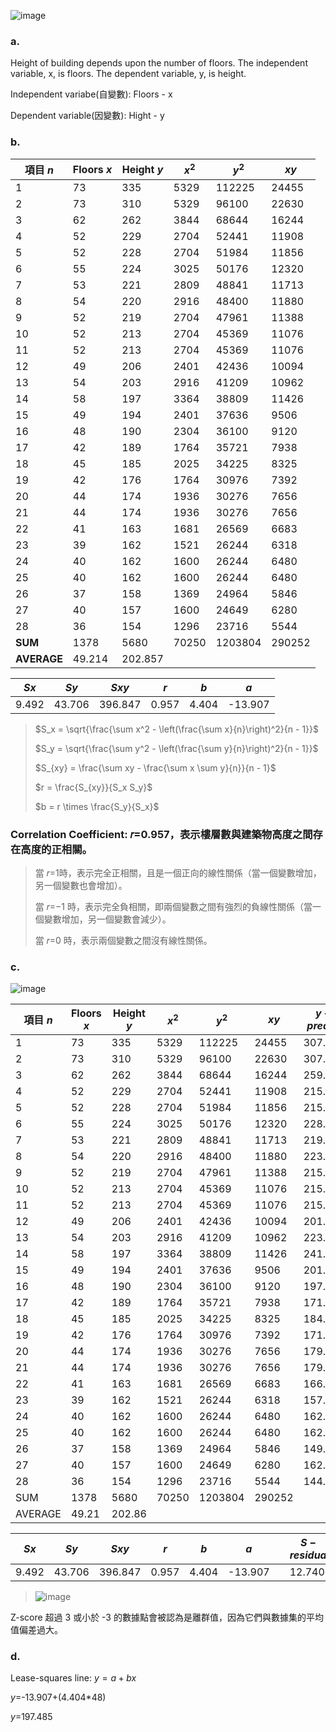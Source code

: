 ![image](https://github.com/user-attachments/assets/bb076e20-60f6-4e3a-b536-dcd9fc739e81)

### a.
Height of building depends upon the number of floors. The independent variable, x, is floors. The dependent variable, y, is height.

Independent variabe(自變數): Floors - x

Dependent variable(因變數): Hight - y

### b.

|項目 $n$| Floors $x$| Height $y$| $x^2$ | $y^2$   | $xy$    |
|--------|----------|----------|------|-------|-------|
| 1      | 73       | 335      | 5329 | 112225| 24455 |
| 2      | 73       | 310      | 5329 | 96100 | 22630 |
| 3      | 62       | 262      | 3844 | 68644 | 16244 |
| 4      | 52       | 229      | 2704 | 52441 | 11908 |
| 5      | 52       | 228      | 2704 | 51984 | 11856 |
| 6      | 55       | 224      | 3025 | 50176 | 12320 |
| 7      | 53       | 221      | 2809 | 48841 | 11713 |
| 8      | 54       | 220      | 2916 | 48400 | 11880 |
| 9      | 52       | 219      | 2704 | 47961 | 11388 |
| 10     | 52       | 213      | 2704 | 45369 | 11076 |
| 11     | 52       | 213      | 2704 | 45369 | 11076 |
| 12     | 49       | 206      | 2401 | 42436 | 10094 |
| 13     | 54       | 203      | 2916 | 41209 | 10962 |
| 14     | 58       | 197      | 3364 | 38809 | 11426 |
| 15     | 49       | 194      | 2401 | 37636 | 9506  |
| 16     | 48       | 190      | 2304 | 36100 | 9120  |
| 17     | 42       | 189      | 1764 | 35721 | 7938  |
| 18     | 45       | 185      | 2025 | 34225 | 8325  |
| 19     | 42       | 176      | 1764 | 30976 | 7392  |
| 20     | 44       | 174      | 1936 | 30276 | 7656  |
| 21     | 44       | 174      | 1936 | 30276 | 7656  |
| 22     | 41       | 163      | 1681 | 26569 | 6683  |
| 23     | 39       | 162      | 1521 | 26244 | 6318  |
| 24     | 40       | 162      | 1600 | 26244 | 6480  |
| 25     | 40       | 162      | 1600 | 26244 | 6480  |
| 26     | 37       | 158      | 1369 | 24964 | 5846  |
| 27     | 40       | 157      | 1600 | 24649 | 6280  |
| 28     | 36       | 154      | 1296 | 23716 | 5544  |
| **SUM**| 1378     | 5680     | 70250|1203804| 290252|
| **AVERAGE**|49.214|202.857| 

| $Sx$ | $Sy$ | $Sxy$ | $r$   | $b$   | $a$   |
|------|------|------|-------|-------|-------|
|9.492| 43.706| 396.847| 0.957 | 4.404 | -13.907 |

>$S_x = \sqrt{\frac{\sum x^2 - \left(\frac{\sum x}{n}\right)^2}{n - 1}}$
>
>$S_y = \sqrt{\frac{\sum y^2 - \left(\frac{\sum y}{n}\right)^2}{n - 1}}$
>
>$S_{xy} = \frac{\sum xy - \frac{\sum x \sum y}{n}}{n - 1}$
>
>$r = \frac{S_{xy}}{S_x S_y}$
>
>$b = r \times \frac{S_y}{S_x}$

### Correlation Coefficient: 𝑟=0.957，表示樓層數與建築物高度之間存在高度的正相關。

>當 𝑟=1時，表示完全正相關，且是一個正向的線性關係（當一個變數增加，另一個變數也會增加）。
>
>當 𝑟=−1 時，表示完全負相關，即兩個變數之間有強烈的負線性關係（當一個變數增加，另一個變數會減少）。
>
>當 𝑟=0 時，表示兩個變數之間沒有線性關係。

### c.
![image](https://github.com/user-attachments/assets/78ed11f2-4225-4b0a-b1b6-3e614cb89684)

| 項目 $n$ | Floors $x$ | Height $y$ | $x^2$  | $y^2$     | $xy$    | $y-predict$ | $Residual$ | $Residual^2$ | $z-score$ |
|--------|----------|----------|------|---------|-------|-----------|----------|------------|---------|
| 1      | 73       | 335      | 5329 | 112225  | 24455 | 307.621   | 27.379   | 749.610    | 2.149   |
| 2      | 73       | 310      | 5329 | 96100   | 22630 | 307.621   | 2.379    | 5.666      | 0.187   |
| 3      | 62       | 262      | 3844 | 68644   | 16244 | 259.172   | 2.828    | 7.994      | 0.226   |
| 4      | 52       | 229      | 2704 | 52441   | 11908 | 215.127   | 13.873   | 192.466    | 1.088   |
| 5      | 52       | 228      | 2704 | 51984   | 11856 | 215.127   | 12.873   | 165.720    | 1.011   |
| 6      | 55       | 224      | 3025 | 50176   | 12320 | 228.344   | -4.344   | 18.874     | -0.341  |
| 7      | 53       | 221      | 2809 | 48841   | 11713 | 219.530   | 1.470    | 2.161      | 0.114   |
| 8      | 54       | 220      | 2916 | 48400   | 11880 | 223.937   | -3.937   | 15.500     | -0.309  |
| 9      | 52       | 219      | 2704 | 47961   | 11388 | 215.127   | 3.873    | 15.009     | 0.304   |
| 10     | 52       | 213      | 2704 | 45369   | 11076 | 215.127   | -2.127   | 4.523      | -0.167  |
| 11     | 52       | 213      | 2704 | 45369   | 11076 | 215.127   | -2.127   | 4.523      | -0.167  |
| 12     | 49       | 206      | 2401 | 42436   | 10094 | 201.913   | 4.087    | 16.707     | 0.321   |
| 13     | 54       | 203      | 2916 | 41209   | 10962 | 223.936   | -20.936  | 438.306    | -1.643  |
| 14     | 58       | 197      | 3364 | 38809   | 11426 | 241.554   | -44.554  | 1985.032   | <mark>-3.497<mark>  |
| 15     | 49       | 194      | 2401 | 37636   | 9506  | 201.914   | -7.913   | 62.621     | -0.621  |
| 16     | 48       | 190      | 2304 | 36100   | 9120  | 197.509   | -7.509   | 56.385     | -0.589  |
| 17     | 42       | 189      | 1764 | 35721   | 7938  | 171.082   | 17.918   | 321.041    | 1.406   |
| 18     | 45       | 185      | 2025 | 34225   | 8325  | 184.295   | 0.705    | 0.496      | 0.055   |
| 19     | 42       | 176      | 1764 | 30976   | 7392  | 171.082   | 4.918    | 24.182     | 0.386   |
| 20     | 44       | 174      | 1936 | 30276   | 7656  | 179.891   | -5.891   | 34.703     | -0.462  |
| 21     | 44       | 174      | 1936 | 30276   | 7656  | 179.891   | -5.891   | 34.703     | -0.462  |
| 22     | 41       | 163      | 1681 | 26569   | 6683  | 166.677   | -3.677   | 13.524     | -0.289  |
| 23     | 39       | 162      | 1521 | 26244   | 6318  | 157.868   | 4.132    | 17.071     | 0.323   |
| 24     | 40       | 162      | 1600 | 26244   | 6480  | 162.273   | -0.273   | 0.074      | -0.021  |
| 25     | 40       | 162      | 1600 | 26244   | 6480  | 162.273   | -0.273   | 0.074      | -0.021  |
| 26     | 37       | 158      | 1369 | 24964   | 5846  | 149.059   | 8.941    | 79.933     | 0.701   |
| 27     | 40       | 157      | 1600 | 24649   | 6280  | 162.273   | -5.273   | 27.804     | -0.414  |
| 28     | 36       | 154      | 1296 | 23716   | 5544  | 144.655   | 9.345    | 87.329     | 0.733   |
| SUM    | 1378     | 5680     | 70250| 1203804 | 290252|           |          | 4381.985   |         |
| AVERAGE| 49.21    | 202.86   |      |         |       |           |          |            |         |


| $Sx$ | $Sy$ | $Sxy$ | $r$   | $b$   | $a$   |    | $S-residual​$   |
|------|------|------|-------|-------|-------|-------|-------|
|9.492| 43.706| 396.847| 0.957 | 4.404 | -13.907 |  |12.740 |

>![image](https://github.com/user-attachments/assets/fff5b8e1-83f7-4c1b-8958-8467ac93c3a6)

Z-score 超過 3 或小於 -3 的數據點會被認為是離群值，因為它們與數據集的平均值偏差過大。

### d.
Lease-squares line: $y=a+bx$

$y$=-13.907+(4.404*48)

$y$=197.485
